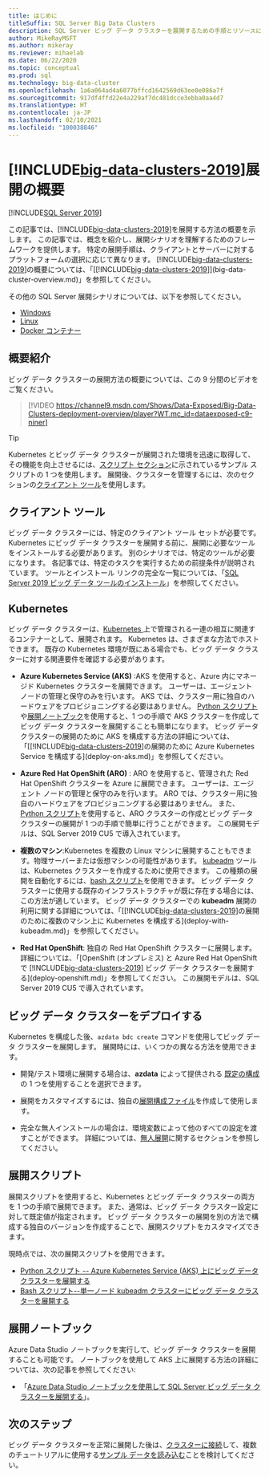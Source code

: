 ```yaml
---
title: はじめに
titleSuffix: SQL Server Big Data Clusters
description: SQL Server ビッグ データ クラスターを展開するための手順とリソースについて説明します。
author: MikeRayMSFT
ms.author: mikeray
ms.reviewer: mihaelab
ms.date: 06/22/2020
ms.topic: conceptual
ms.prod: sql
ms.technology: big-data-cluster
ms.openlocfilehash: 1a6a064ad4a6077bffcd1642569d63ee0e086a7f
ms.sourcegitcommit: 917df4ffd22e4a229af7dc481dcce3ebba0aa4d7
ms.translationtype: HT
ms.contentlocale: ja-JP
ms.lasthandoff: 02/10/2021
ms.locfileid: "100038846"
---
```

# <a name="get-started-with-big-data-clusters-2019-deployment"></a>[!INCLUDE[big-data-clusters-2019](../includes/ssbigdataclusters-ss-nover.md)]展開の概要

[!INCLUDE[SQL Server 2019](../includes/applies-to-version/sqlserver2019.md)]

この記事では、[!INCLUDE[big-data-clusters-2019](../includes/ssbigdataclusters-ss-nover.md)]を展開する方法の概要を示します。 この記事では、概念を紹介し、展開シナリオを理解するためのフレームワークを提供します。 特定の展開手順は、クライアントとサーバーに対するプラットフォームの選択に応じて異なります。 [!INCLUDE[big-data-clusters-2019](../includes/ssbigdataclusters-ss-nover.md)]の概要については、「[[!INCLUDE[big-data-clusters-2019](../includes/ssbigdataclusters-ver15.md)]](big-data-cluster-overview.md)」を参照してください。

その他の SQL Server 展開シナリオについては、以下を参照してください。

- [Windows](../database-engine/install-windows/install-sql-server.md)
- [Linux](../linux/sql-server-linux-setup.md)
- [Docker コンテナー](../linux/sql-server-linux-docker-container-deployment.md)

## <a name="quick-introduction"></a>概要紹介 

ビッグ データ クラスターの展開方法の概要については、この 9 分間のビデオをご覧ください。

> [!VIDEO https://channel9.msdn.com/Shows/Data-Exposed/Big-Data-Clusters-deployment-overview/player?WT.mc_id=dataexposed-c9-niner]


> [!TIP]
> Kubernetes とビッグ データ クラスターが展開された環境を迅速に取得して、その機能を向上させるには、[スクリプト セクション](#scripts)に示されているサンプル スクリプトの 1 つを使用します。 展開後、クラスターを管理するには、次のセクションの[クライアント ツール](#tools)を使用します。


## <a name="client-tools"></a><a id="tools"></a> クライアント ツール

ビッグ データ クラスターには、特定のクライアント ツール セットが必要です。 Kubernetes にビッグ データ クラスターを展開する前に、展開に必要なツールをインストールする必要があります。 別のシナリオでは、特定のツールが必要になります。 各記事では、特定のタスクを実行するための前提条件が説明されています。 ツールとインストール リンクの完全な一覧については、「[SQL Server 2019 ビッグ データ ツールのインストール](deploy-big-data-tools.md)」を参照してください。

## <a name="kubernetes"></a>Kubernetes

ビッグ データ クラスターは、[Kubernetes ](https://kubernetes.io/docs/home) 上で管理される一連の相互に関連するコンテナーとして、展開されます。 Kubernetes は、さまざまな方法でホストできます。 既存の Kubernetes 環境が既にある場合でも、ビッグ データ クラスターに対する関連要件を確認する必要があります。

- **Azure Kubernetes Service (AKS)** :AKS を使用すると、Azure 内にマネージド Kubernetes クラスターを展開できます。 ユーザーは、エージェント ノードの管理と保守のみを行います。 AKS では、クラスター用に独自のハードウェアをプロビジョニングする必要はありません。 [Python スクリプト](quickstart-big-data-cluster-deploy.md)や[展開ノートブック](notebooks-deploy.md)を使用すると、1 つの手順で AKS クラスターを作成してビッグ データ クラスターを展開することも簡単になります。 ビッグ データ クラスターの展開のために AKS を構成する方法の詳細については、「[[!INCLUDE[big-data-clusters-2019](../includes/ssbigdataclusters-ver15.md)]の展開のために Azure Kubernetes Service を構成する](deploy-on-aks.md)」を参照してください。

- **Azure Red Hat OpenShift (ARO)** : ARO を使用すると、管理された Red Hat OpenShift クラスターを Azure に展開できます。 ユーザーは、エージェント ノードの管理と保守のみを行います。 ARO では、クラスター用に独自のハードウェアをプロビジョニングする必要はありません。 また、[Python スクリプト](quickstart-big-data-cluster-deploy-aro.md)を使用すると、ARO クラスターの作成とビッグ データ クラスターの展開が 1 つの手順で簡単に行うことができます。 この展開モデルは、SQL Server 2019 CU5 で導入されています。 

- **複数のマシン**:Kubernetes を複数の Linux マシンに展開することもできます。物理サーバーまたは仮想マシンの可能性があります。 [kubeadm](https://kubernetes.io/docs/setup/independent/create-cluster-kubeadm/) ツールは、Kubernetes クラスターを作成するために使用できます。 この種類の展開を自動化するには、[bash スクリプト](deployment-script-single-node-kubeadm.md)を使用できます。 ビッグ データ クラスターに使用する既存のインフラストラクチャが既に存在する場合には、この方法が適しています。 ビッグ データ クラスターでの **kubeadm** 展開の利用に関する詳細については、「[[!INCLUDE[big-data-clusters-2019](../includes/ssbigdataclusters-ver15.md)]の展開のために複数のマシン上に Kubernetes を構成する](deploy-with-kubeadm.md)」を参照してください。

- **Red Hat OpenShift**: 独自の Red Hat OpenShift クラスターに展開します。 詳細については、「[OpenShift (オンプレミス) と Azure Red Hat OpenShift で [!INCLUDE[big-data-clusters-2019](../includes/ssbigdataclusters-ss-nover.md)] ビッグ データ クラスターを展開する](deploy-openshift.md)」を参照してください。 この展開モデルは、SQL Server 2019 CU5 で導入されています。

## <a name="deploy-a-big-data-cluster"></a>ビッグ データ クラスターをデプロイする

Kubernetes を構成した後、`azdata bdc create` コマンドを使用してビッグ データ クラスターを展開します。 展開時には、いくつかの異なる方法を使用できます。

- 開発/テスト環境に展開する場合は、**azdata** によって提供される [既定の構成](deployment-guidance.md#deploy)の 1 つを使用することを選択できます。

- 展開をカスタマイズするには、独自の[展開構成ファイル](deployment-guidance.md#configfile)を作成して使用します。

- 完全な無人インストールの場合は、環境変数によって他のすべての設定を渡すことができます。 詳細については、[無人展開](deployment-guidance.md#unattended)に関するセクションを参照してください。


## <a name="deployment-scripts"></a><a id="scripts"></a> 展開スクリプト

展開スクリプトを使用すると、Kubernetes とビッグ データ クラスターの両方を 1 つの手順で展開できます。 また、通常は、ビッグ データ クラスター設定に対して既定値が指定されます。 ビッグ データ クラスターの展開を別の方法で構成する独自のバージョンを作成することで、展開スクリプトをカスタマイズできます。

現時点では、次の展開スクリプトを使用できます。

- [Python スクリプト -- Azure Kubernetes Service (AKS) 上にビッグ データ クラスターを展開する](quickstart-big-data-cluster-deploy.md)
- [Bash スクリプト--単一ノード kubeadm クラスターにビッグ データ クラスターを展開する](deployment-script-single-node-kubeadm.md)

## <a name="deployment-notebooks"></a>展開ノートブック

Azure Data Studio ノートブックを実行して、ビッグ データ クラスターを展開することも可能です。 ノートブックを使用して AKS 上に展開する方法の詳細については、次の記事を参照してください: 

- 「[Azure Data Studio ノートブックを使用して SQL Server ビッグ データ クラスターを展開する](notebooks-deploy.md)」。

## <a name="next-steps"></a>次のステップ

ビッグ データ クラスターを正常に展開した後は、[クラスターに接続](connect-to-big-data-cluster.md)して、複数のチュートリアルに使用する[サンプル データを読み込む](tutorial-load-sample-data.md)ことを検討してください。